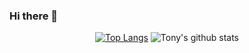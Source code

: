 ### Hi there 👋

<!--
**tonyvazgar/tonyvazgar** is a ✨ _special_ ✨ repository because its `README.md` (this file) appears on your GitHub profile.

Here are some ideas to get you started:

- 🔭 I’m currently working on ...
- 🌱 I’m currently learning ...
- 👯 I’m looking to collaborate on ...
- 🤔 I’m looking for help with ...
- 💬 Ask me about ...
- 📫 How to reach me: ...
- 😄 Pronouns: ...
- ⚡ Fun fact: ...
-->
<div align="center">

[![Top Langs](https://github-readme-stats.vercel.app/api/top-langs/?username=tonyvazgar&layout=compact)](https://github.com/anuraghazra/github-readme-stats)
![Tony's github stats](https://github-readme-stats.vercel.app/api/?username=tonyvazgar&show_icons=true&title_color=1F75C8&icon_color=2AA410&text_color=043667&bg_color=ffffff) 


</div>
